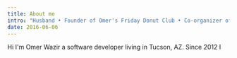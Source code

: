 ```yaml
---
title: About me
intro: "Husband • Founder of Omer's Friday Donut Club • Co-organizer of Tucson React Meetup • Software Engineer • JS • Erlang • Elixir • Tucson, AZ"
date: 2016-06-06
---
```


Hi I'm Omer Wazir a software developer living in Tucson, AZ. Since 2012 I